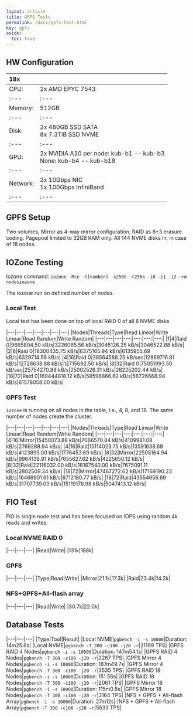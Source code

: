 ```yaml
---
layout: article
title: GPFS Tests
permalink: /docs/gpfs-test.html
key: gpfs
aside:
  toc: true
---
```

## HW Configuration

|  18x |                  |
| :--- | :--- |
| CPU: | 2x AMD EPYC 7543 |
| :--- | :--- |
| Memory: | 512GB |
| :--- | :--- |
| Disk: | 2x 480GB SSD SATA<br/>8x 7.3TiB SSD NVME |
| :--- | :--- |
| GPU: | 2x NVIDIA A10 per node: kub-b1 -- kub-b3<br/>None: kub-b4 -- kub-b18|
| :--- | :--- |
| Network: | 2x 10Gbps NIC<br/>1x 100Gbps InfiniBand |
| :--- | :--- |

## GPFS Setup

Two volumes, Mirror as 4-way mirror configuration, RAID as 8+3 erasure coding. Pagepool limited to 32GB RAM only. All 144 NVME disks in, in case of 18 nodes.

## IOZone Testing

Iozone command: `iozone -Mce -t[number] -s256G -r256k -i0 -i1 -i2 -+m nodesiozone`

The iozone run on defined number of nodes.

### Local Test

Local test has been done on top of local RAID 0 of all 8 NVME disks

|---|---|---|---|---|---|---|
|Nodes|Threads|Type|Read Linear|Write Linear|Read Random|Write Random|
|---|---|---|---:|---:|---:|---:|
|1|4|Raid 0|9665804.50 kB/s|3226065.56 kB/s|3045126.25 kB/s|3046522.88 kB/s|
|2|8|Raid 0|18300435.75 kB/s|6375165.94 kB/s|6135955.69 kB/s|6329714.56 kB/s|
|4|16|Raid 0|38564588.25 kB/sec|12869716.81 kB/s|12728638.88 kB/s|12715692.50 kB/s|
|8|32|Raid 0|75051993.50 kB/sec|25754270.88 kB/s|25002526.31 kB/s|26225202.44 kB/s|
|18|72|Raid 0|169444818.12 kB/s|58596866.62 kB/s|56726668.94 kB/s|61578058.00 kB/s|

### GPFS Test

`iozone` is running on all nodes in the table, i.e., 4, 8, and 18. The same number of nodes create the cluster.

|---|---|---|---|---|---|---|
|Nodes|Threads|Type|Read Linear|Write Linear|Read Random|Write Random|
|---|---|---|---:|---:|---:|---:|
|4|16|Mirror|15450073.88 kB/s|7066570.84 kB/s|4109981.08 kB/s|2769288.94 kB/s|
|4|16|Raid|15114023.75 kB/s|13591638.69 kB/s|4123895.00 kB/s|1776453.69 kB/s|
|8|32|Mirror|22505164.94 kB/s|9964138.91 kB/s|7655627.62 kB/s|4225650.12 kB/s|
|8|32|Raid|22116032.00 kB/s|18167540.00 kB/s|7675091.11 kB/s|2802509.34 kB/s|
|18|72|Mirror|47467272.62 kB/s|17169190.23 kB/s|16466901.61 kB/s|6712180.77 kB/s|
|18|72|Raid|43554656.69 kB/s|31707739.09 kB/s|15119176.98 kB/s|5047413.12 kB/s|


## FIO Test

FIO is single node test and has been focused on IOPS using random 4k reads and writes.

### Local NVME RAID 0

|---|---|---|
|Read|Write|
|131k|188k|

### GPFS

|---|---|---|
|Type|Read|Write|
|Mirror|21.1k|17.3k|
|Raid|23.4k|14.2k|

### NFS+GPFS+All-flash array

|---|---|---|
|Read|Write|
|30.7k|22.0k|

## Database Tests

|---|---|---|
|Type|Tool|Result|
|Local NVME|`pgbench -i -s 10000`|Duration: 14m25.6s|
|Local NVME|`pgbench -T 300 -c100 -j20 -r`|21199 TPS|
|GPFS RAID 4 Nodes|`pgbench -i -s 10000`|Duration: 147m54.1s|
|GPFS RAID 4 Nodes|`pgbench -T 300 -c100 -j20 -r`|2267 TPS|
|GPFS Mirror 4 Nodes|`pgbench -i -s 10000`|Duration: 187m49.7s|
|GPFS Mirror 4 Nodes|`pgbench -T 300 -c100 -j20 -r`|3535 TPS|
|GPFS RAID 18 Nodes|`pgbench -i -s 10000`|Duration: 151.56s|
|GPFS RAID 18 Nodes|`pgbench -T 300 -c100 -j20 -r`|2061 TPS|
|GPFS Mirror 18 Nodes|`pgbench -i -s 10000`|Duration: 115m0.5s|
|GPFS Mirror 18 Nodes|`pgbench -T 300 -c100 -j20 -r`|3164 TPS|
|NFS + GPFS + All-flash Array|`pgbench -i -s 10000`|Duration: 27m12s|
|NFS + GPFS + All-flash Array|`pgbench -T 300 -c100 -j20 -r`|5633 TPS|
